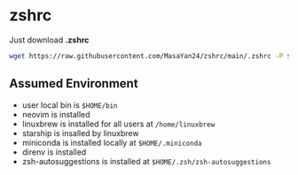 # zshrc

Just download **.zshrc**
```sh
wget https://raw.githubusercontent.com/MasaYan24/zshrc/main/.zshrc -P $HOME/
```

## Assumed Environment

- user local bin is `$HOME/bin`
- neovim is installed
- linuxbrew is installed for all users at `/home/linuxbrew`
- starship is insalled by linuxbrew
- miniconda is installed locally at `$HOME/.miniconda`
- direnv is installed
- zsh-autosuggestions is installed at `$HOME/.zsh/zsh-autosuggestions`
